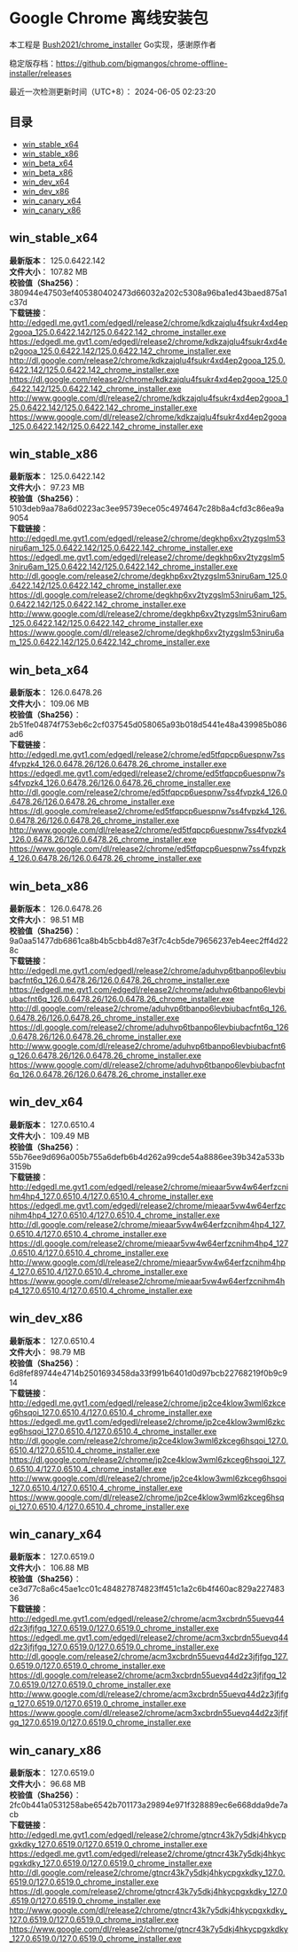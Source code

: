 # Google Chrome 离线安装包
本工程是 [Bush2021/chrome_installer](https://github.com/Bush2021/chrome_installer) Go实现，感谢原作者

稳定版存档：<https://github.com/bigmangos/chrome-offline-installer/releases>

最近一次检测更新时间（UTC+8）：
2024-06-05 02:23:20

## 目录
* [win_stable_x64](https://github.com/bigmangos/chrome-offline-installer?tab=readme-ov-file#win_stable_x64)
* [win_stable_x86](https://github.com/bigmangos/chrome-offline-installer?tab=readme-ov-file#win_stable_x86)
* [win_beta_x64](https://github.com/bigmangos/chrome-offline-installer?tab=readme-ov-file#win_beta_x64)
* [win_beta_x86](https://github.com/bigmangos/chrome-offline-installer?tab=readme-ov-file#win_beta_x86)
* [win_dev_x64](https://github.com/bigmangos/chrome-offline-installer?tab=readme-ov-file#win_dev_x64)
* [win_dev_x86](https://github.com/bigmangos/chrome-offline-installer?tab=readme-ov-file#win_dev_x86)
* [win_canary_x64](https://github.com/bigmangos/chrome-offline-installer?tab=readme-ov-file#win_canary_x64)
* [win_canary_x86](https://github.com/bigmangos/chrome-offline-installer?tab=readme-ov-file#win_canary_x86)

## win_stable_x64
**最新版本**： 125.0.6422.142  
**文件大小**： 107.82 MB  
**校验值（Sha256）**： 380944e47503ef405380402473d66032a202c5308a96ba1ed43baed875a1c37d  
**下载链接**：
http://edgedl.me.gvt1.com/edgedl/release2/chrome/kdkzajqlu4fsukr4xd4ep2gooa_125.0.6422.142/125.0.6422.142_chrome_installer.exe
https://edgedl.me.gvt1.com/edgedl/release2/chrome/kdkzajqlu4fsukr4xd4ep2gooa_125.0.6422.142/125.0.6422.142_chrome_installer.exe
http://dl.google.com/release2/chrome/kdkzajqlu4fsukr4xd4ep2gooa_125.0.6422.142/125.0.6422.142_chrome_installer.exe
https://dl.google.com/release2/chrome/kdkzajqlu4fsukr4xd4ep2gooa_125.0.6422.142/125.0.6422.142_chrome_installer.exe
http://www.google.com/dl/release2/chrome/kdkzajqlu4fsukr4xd4ep2gooa_125.0.6422.142/125.0.6422.142_chrome_installer.exe
https://www.google.com/dl/release2/chrome/kdkzajqlu4fsukr4xd4ep2gooa_125.0.6422.142/125.0.6422.142_chrome_installer.exe
## win_stable_x86
**最新版本**： 125.0.6422.142  
**文件大小**： 97.23 MB  
**校验值（Sha256）**： 5103deb9aa78a6d0223ac3ee95739ece05c4974647c28b8a4cfd3c86ea9a9054  
**下载链接**：
http://edgedl.me.gvt1.com/edgedl/release2/chrome/degkhp6xv2tyzgslm53niru6am_125.0.6422.142/125.0.6422.142_chrome_installer.exe
https://edgedl.me.gvt1.com/edgedl/release2/chrome/degkhp6xv2tyzgslm53niru6am_125.0.6422.142/125.0.6422.142_chrome_installer.exe
http://dl.google.com/release2/chrome/degkhp6xv2tyzgslm53niru6am_125.0.6422.142/125.0.6422.142_chrome_installer.exe
https://dl.google.com/release2/chrome/degkhp6xv2tyzgslm53niru6am_125.0.6422.142/125.0.6422.142_chrome_installer.exe
http://www.google.com/dl/release2/chrome/degkhp6xv2tyzgslm53niru6am_125.0.6422.142/125.0.6422.142_chrome_installer.exe
https://www.google.com/dl/release2/chrome/degkhp6xv2tyzgslm53niru6am_125.0.6422.142/125.0.6422.142_chrome_installer.exe
## win_beta_x64
**最新版本**： 126.0.6478.26  
**文件大小**： 109.06 MB  
**校验值（Sha256）**： 2b51fe04874f753eb6c2cf037545d058065a93b018d5441e48a439985b086ad6  
**下载链接**：
http://edgedl.me.gvt1.com/edgedl/release2/chrome/ed5tfqpcp6uespnw7ss4fvpzk4_126.0.6478.26/126.0.6478.26_chrome_installer.exe
https://edgedl.me.gvt1.com/edgedl/release2/chrome/ed5tfqpcp6uespnw7ss4fvpzk4_126.0.6478.26/126.0.6478.26_chrome_installer.exe
http://dl.google.com/release2/chrome/ed5tfqpcp6uespnw7ss4fvpzk4_126.0.6478.26/126.0.6478.26_chrome_installer.exe
https://dl.google.com/release2/chrome/ed5tfqpcp6uespnw7ss4fvpzk4_126.0.6478.26/126.0.6478.26_chrome_installer.exe
http://www.google.com/dl/release2/chrome/ed5tfqpcp6uespnw7ss4fvpzk4_126.0.6478.26/126.0.6478.26_chrome_installer.exe
https://www.google.com/dl/release2/chrome/ed5tfqpcp6uespnw7ss4fvpzk4_126.0.6478.26/126.0.6478.26_chrome_installer.exe
## win_beta_x86
**最新版本**： 126.0.6478.26  
**文件大小**： 98.51 MB  
**校验值（Sha256）**： 9a0aa51477db6861ca8b4b5cbb4d87e3f7c4cb5de79656237eb4eec2ff4d228c  
**下载链接**：
http://edgedl.me.gvt1.com/edgedl/release2/chrome/aduhvp6tbanpo6levbiubacfnt6q_126.0.6478.26/126.0.6478.26_chrome_installer.exe
https://edgedl.me.gvt1.com/edgedl/release2/chrome/aduhvp6tbanpo6levbiubacfnt6q_126.0.6478.26/126.0.6478.26_chrome_installer.exe
http://dl.google.com/release2/chrome/aduhvp6tbanpo6levbiubacfnt6q_126.0.6478.26/126.0.6478.26_chrome_installer.exe
https://dl.google.com/release2/chrome/aduhvp6tbanpo6levbiubacfnt6q_126.0.6478.26/126.0.6478.26_chrome_installer.exe
http://www.google.com/dl/release2/chrome/aduhvp6tbanpo6levbiubacfnt6q_126.0.6478.26/126.0.6478.26_chrome_installer.exe
https://www.google.com/dl/release2/chrome/aduhvp6tbanpo6levbiubacfnt6q_126.0.6478.26/126.0.6478.26_chrome_installer.exe
## win_dev_x64
**最新版本**： 127.0.6510.4  
**文件大小**： 109.49 MB  
**校验值（Sha256）**： 55b76ee9d696a005b755a6defb6b4d262a99cde54a8886ee39b342a533b3159b  
**下载链接**：
http://edgedl.me.gvt1.com/edgedl/release2/chrome/mieaar5vw4w64erfzcnihm4hp4_127.0.6510.4/127.0.6510.4_chrome_installer.exe
https://edgedl.me.gvt1.com/edgedl/release2/chrome/mieaar5vw4w64erfzcnihm4hp4_127.0.6510.4/127.0.6510.4_chrome_installer.exe
http://dl.google.com/release2/chrome/mieaar5vw4w64erfzcnihm4hp4_127.0.6510.4/127.0.6510.4_chrome_installer.exe
https://dl.google.com/release2/chrome/mieaar5vw4w64erfzcnihm4hp4_127.0.6510.4/127.0.6510.4_chrome_installer.exe
http://www.google.com/dl/release2/chrome/mieaar5vw4w64erfzcnihm4hp4_127.0.6510.4/127.0.6510.4_chrome_installer.exe
https://www.google.com/dl/release2/chrome/mieaar5vw4w64erfzcnihm4hp4_127.0.6510.4/127.0.6510.4_chrome_installer.exe
## win_dev_x86
**最新版本**： 127.0.6510.4  
**文件大小**： 98.79 MB  
**校验值（Sha256）**： 6d8fef89744e4714b2501693458da33f991b6401d0d97bcb22768219f0b9c914  
**下载链接**：
http://edgedl.me.gvt1.com/edgedl/release2/chrome/jp2ce4klow3wml6zkceg6hsqoi_127.0.6510.4/127.0.6510.4_chrome_installer.exe
https://edgedl.me.gvt1.com/edgedl/release2/chrome/jp2ce4klow3wml6zkceg6hsqoi_127.0.6510.4/127.0.6510.4_chrome_installer.exe
http://dl.google.com/release2/chrome/jp2ce4klow3wml6zkceg6hsqoi_127.0.6510.4/127.0.6510.4_chrome_installer.exe
https://dl.google.com/release2/chrome/jp2ce4klow3wml6zkceg6hsqoi_127.0.6510.4/127.0.6510.4_chrome_installer.exe
http://www.google.com/dl/release2/chrome/jp2ce4klow3wml6zkceg6hsqoi_127.0.6510.4/127.0.6510.4_chrome_installer.exe
https://www.google.com/dl/release2/chrome/jp2ce4klow3wml6zkceg6hsqoi_127.0.6510.4/127.0.6510.4_chrome_installer.exe
## win_canary_x64
**最新版本**： 127.0.6519.0  
**文件大小**： 106.88 MB  
**校验值（Sha256）**： ce3d77c8a6c45ae1cc01c484827874823ff451c1a2c6b4f460ac829a22748336  
**下载链接**：
http://edgedl.me.gvt1.com/edgedl/release2/chrome/acm3xcbrdn55uevq44d2z3jfjfgq_127.0.6519.0/127.0.6519.0_chrome_installer.exe
https://edgedl.me.gvt1.com/edgedl/release2/chrome/acm3xcbrdn55uevq44d2z3jfjfgq_127.0.6519.0/127.0.6519.0_chrome_installer.exe
http://dl.google.com/release2/chrome/acm3xcbrdn55uevq44d2z3jfjfgq_127.0.6519.0/127.0.6519.0_chrome_installer.exe
https://dl.google.com/release2/chrome/acm3xcbrdn55uevq44d2z3jfjfgq_127.0.6519.0/127.0.6519.0_chrome_installer.exe
http://www.google.com/dl/release2/chrome/acm3xcbrdn55uevq44d2z3jfjfgq_127.0.6519.0/127.0.6519.0_chrome_installer.exe
https://www.google.com/dl/release2/chrome/acm3xcbrdn55uevq44d2z3jfjfgq_127.0.6519.0/127.0.6519.0_chrome_installer.exe
## win_canary_x86
**最新版本**： 127.0.6519.0  
**文件大小**： 96.68 MB  
**校验值（Sha256）**： 2fc0b441a0531258abe6542b701173a29894e971f328889ec6e668dda9de7acb  
**下载链接**：
http://edgedl.me.gvt1.com/edgedl/release2/chrome/gtncr43k7y5dkj4hkycpgxkdky_127.0.6519.0/127.0.6519.0_chrome_installer.exe
https://edgedl.me.gvt1.com/edgedl/release2/chrome/gtncr43k7y5dkj4hkycpgxkdky_127.0.6519.0/127.0.6519.0_chrome_installer.exe
http://dl.google.com/release2/chrome/gtncr43k7y5dkj4hkycpgxkdky_127.0.6519.0/127.0.6519.0_chrome_installer.exe
https://dl.google.com/release2/chrome/gtncr43k7y5dkj4hkycpgxkdky_127.0.6519.0/127.0.6519.0_chrome_installer.exe
http://www.google.com/dl/release2/chrome/gtncr43k7y5dkj4hkycpgxkdky_127.0.6519.0/127.0.6519.0_chrome_installer.exe
https://www.google.com/dl/release2/chrome/gtncr43k7y5dkj4hkycpgxkdky_127.0.6519.0/127.0.6519.0_chrome_installer.exe
